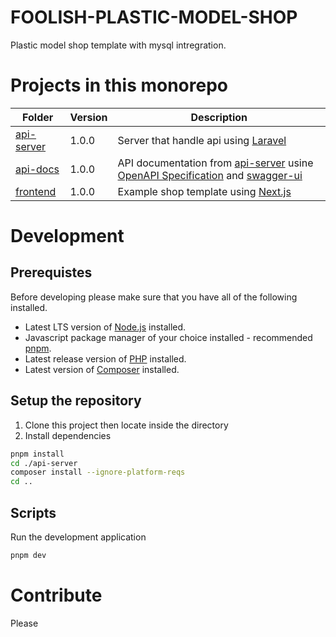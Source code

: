 # FOOLISH-PLASTIC-MODEL-SHOP

Plastic model shop template with mysql intregration.

# Projects in this monorepo

| Folder | Version | Description | 
| ------ | ------- | ----------- |
| [api-server](./api-server) | 1.0.0 | Server that handle api using [Laravel](https://laravel.com/) |
| [api-docs](./api-docs) | 1.0.0 | API documentation from [api-server](./api-server) usine [OpenAPI Specification](https://swagger.io/specification/) and [swagger-ui](https://github.com/swagger-api/swagger-ui) |
| [frontend](./frontend) | 1.0.0 | Example shop template using [Next.js](https://nextjs.org/) |

# Development

## Prerequistes

Before developing please make sure that you have all of the following installed.

- Latest LTS version of [Node.js](https://nodejs.org/en/) installed.
- Javascript package manager of your choice installed - recommended [pnpm](https://pnpm.io/).
- Latest release version of [PHP](https://www.php.net/) installed.
- Latest version of [Composer](https://getcomposer.org/) installed.

## Setup the repository

1. Clone this project then locate inside the directory
2. Install dependencies

```bash
pnpm install
cd ./api-server
composer install --ignore-platform-reqs
cd ..
```

## Scripts

Run the development application
```bash
pnpm dev
```

# Contribute

Please